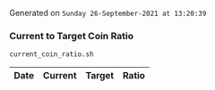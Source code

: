 Generated on `Sunday 26-September-2021 at 13:20:39`

### Current to Target Coin Ratio
`current_coin_ratio.sh`

Date|Current|Target|Ratio
---|---|---|---
